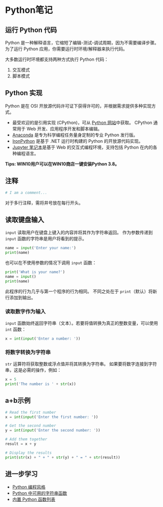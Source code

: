 # Python笔记

## 运行 Python 代码

Python 是一种解释语言，它缩短了编辑-测试-调试周期，因为不需要编译步骤。 为了运行 Python 应用，你需要运行时环境/解释器来执行代码。  

大多数运行时环境都支持两种方式执行 Python 代码：  

1. 交互模式  
2. 脚本模式

## Python 实现

Python 是在 OSI 开放源代码许可证下获得许可的，并根据需求提供多种实现方式。

- 最受欢迎的是引用实现 (CPython)，可从 [Python 网站](https://www.python.org/)中获取。 CPython 通常用于 Web 开发、应用程序开发和脚本编辑。 
- [Anaconda](https://www.anaconda.com/) 是专为科学编程任务量身定制的专业 Python 发行版。
- [IronPython](https://ironpython.net/) 是基于 .NET 运行时构建的 Python 的开放源代码实现。
- [Jupyter 笔记本](https://jupyter.org/)是基于 Web 的交互式编程环境，支持包括 Python 在内的各种编程语言。 

**Tips: WIN10用户可以在WIN10商店一键安装Python 3.8。**

## 注释

```python
# I am a comment...
```

对于多行注释，需将井号放在每行开头。

## 读取键盘输入

`input` 读取用户在键盘上键入的内容并将其作为字符串返回。 作为参数传递到 `input` 函数的字符串是用户将看到的提示。 

```python
name = input('Enter your name:')
print(name)
```

也可以在不使用参数的情况下调用 `input` 函数：

```python
print('What is your name?')
name = input()
print(name)
```

此程序的行为几乎与第一个程序的行为相同。 不同之处在于 `print`（默认）将新行添加到输出。

### 读取数字作为输入

`input` 函数始终返回字符串（文本）。若要将值转换为真正的整数变量，可以使用 `int` 函数：

```python
x = int(input('Enter a number: '))
```

### 将数字转换为字符串

`str` 运算符将获取整数或浮点值并将其转换为字符串。 如果要将数字连接到字符串，这是必需的操作，例如：

```python
x = 5
print('The number is ' + str(x))
```

## a+b示例

```python
# Read the first number
x = int(input('Enter the first number: '))

# Get the second number
y = int(input('Enter the second number: '))

# Add them together
result = x + y

# Display the results
print(str(x) + " + " + str(y) + " = " + str(result))
```

## 进一步学习

- [Python 编程风格](https://docs.python-guide.org/writing/style/)
- [Python 中可用的字符串函数](https://www.w3schools.com/python/python_ref_string.asp)
- [内置 Python 函数列表](https://docs.python.org/3/library/functions.html)
